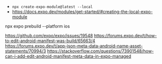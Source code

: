 - `npx create-expo-module@latest --local`
- https://docs.expo.dev/modules/get-started/#creating-the-local-expo-module

npx expo prebuild --platform ios

https://github.com/expo/expo/issues/19548
https://forums.expo.dev/t/how-to-edit-android-manifest-was-build/65663/4
https://forums.expo.dev/t/app-json-meta-data-android-name-asset-statements/70994/3
https://stackoverflow.com/questions/73901548/how-can-i-add-edit-android-manifest-meta-data-in-expo-managed
